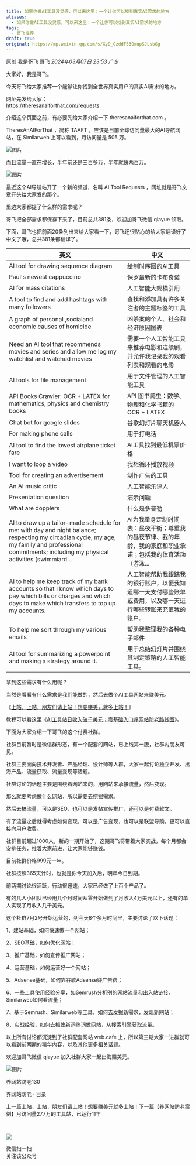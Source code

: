 ```yaml
---
title: 如果你做AI工具没灵感，可以来这里：一个让你可以找到真实AI需求的地方
aliases:
  - 如果你做AI工具没灵感，可以来这里：一个让你可以找到真实AI需求的地方
tags:
  - 哥飞推荐
draft: true
original: https://mp.weixin.qq.com/s/XyD_OzddF33OmupSJLsbGg
---
```



原创 我是哥飞 哥飞 _2024年03月07日 23:53_ _广东_

大家好，我是哥飞。

今天哥飞给大家推荐一个能够让你找到全世界真实用户的真实AI需求的地方。

网址先发给大家：  
https://theresanaiforthat.com/requests

介绍这个页面之前，有必要先给大家介绍一下 theresanaiforthat.com 。  

TheresAnAIForThat ，简称 TAAFT ，应该是目前全球访问量最大的AI导航网站，在 Similarweb 上可以看到，月访问量是 505 万。

![图片](https://mmbiz.qpic.cn/sz_mmbiz_png/LBrX00GQeicvfFxgbxl1fic16MszpJ4fNHLnvWqxRCPCYlyS9rlPVAiaKEIbMiarLVpFibrzSEASribhatqicRhNRW89A/640?wx_fmt=png&from=appmsg&tp=webp&wxfrom=5&wx_lazy=1&wx_co=1)

而且流量一直在增长，半年前还是三百多万，半年就快两百万。

![图片](https://mmbiz.qpic.cn/sz_mmbiz_png/LBrX00GQeicvfFxgbxl1fic16MszpJ4fNHrAicr0oA7xyEUKQvticGnoEibK6Erhe9jeibcMNv258evYX4bqp1Z6G35Q/640?wx_fmt=png&from=appmsg&tp=webp&wxfrom=5&wx_lazy=1&wx_co=1)

最近这个AI导航站开了一个新的频道，名叫 AI Tool Requests ，网址就是哥飞文章开头给大家发的那个。

里边大家都提了什么样的需求呢？  

哥飞把全部需求都保存下来了，目前总共381条，欢迎加哥飞微信 qiayue 领取。

下面，哥飞也把前面20条列出来给大家看一下，哥飞还很贴心的给大家翻译好了中文了哦，总共381条都翻译了。

|英文|中文|
|---|---|
|AI tool for drawing sequence diagram|绘制时序图的AI工具|
|Paul's newest cappuccino|保罗最新的卡布奇诺|
|AI for mass citations|人工智能大规模引用|
|A tool to find and add hashtags with many followers|查找和添加具有许多关注者的主题标签的工具|
|A graph of personal ,socialand economic causes of homicide|凶杀案的个人、社会和经济原因图表|
|Need an AI tool that recommends movies and series and allow me log my watchlist and watched movies|需要一个人工智能工具来推荐电影和连续剧，并允许我记录我的观看列表和观看的电影|
|AI tools for file management|用于文件管理的人工智能工具|
|API Books Crawler: OCR + LATEX for mathematics, physics and chemistry books|API 图书爬虫：数学、物理和化学书籍的 OCR + LATEX|
|Chat bot for google slides|谷歌幻灯片聊天机器人|
|For making phone calls|用于打电话|
|AI tool to find the lowest airplane ticket fare|AI工具找到最低机票价格|
|I want to loop a video|我想循环播放视频|
|Tool for creating an advertisement|制作广告的工具|
|An AI music critic|人工智能乐评人|
|Presentation question|演示问题|
|What are dopplers|什么是多普勒|
|AI to draw up a tailor-made schedule for me: with day and night balance; respecting my circadian cycle, my age, my family and professional commitments; including my physical activities (swimmiard...|AI为我量身定制时间表：昼夜平衡；尊重我的昼夜节律、我的年龄、我的家庭和职业承诺；包括我的体育活动（游泳...|
|AI to help me keep track of my bank accounts so that I know which days to pay which bills or charges and which days to make which transfers to top up my accounts.|人工智能帮助我跟踪我的银行账户，以便我知道哪一天支付哪些账单或费用，以及哪一天进行哪些转账来充值我的账户。|
|To help me sort through my various emails|帮助我整理我的各种电子邮件|
|AI tool for summarizing a powerpoint and making a strategy around it.|用于总结幻灯片并围绕其制定策略的人工智能工具。|

  
拿到这些需求有什么用呢？

当然是看看有什么需求是我们能做的，然后去做个AI工具网站来赚美元。

《[上站，上站，朋友们请上站！想要赚美元就多上站！](http://mp.weixin.qq.com/s?__biz=MjM5OTIzMzYyMA==&mid=2650082334&idx=1&sn=f489aa7167db129917a96c7ee2390e38&chksm=bf3f3d258848b433a27e0ed92f66fab60ebbee4b3296ed489497bf7153cfe4006532e9d9ceef&scene=21#wechat_redirect)》  

教程可以看这里《[AI工具站日收入破千美元；零基础入门养网站防老路线图](http://mp.weixin.qq.com/s?__biz=MjM5OTIzMzYyMA==&mid=2650080885&idx=1&sn=4ee454604407e52da759d5aecca2a2de&chksm=bf3f374e8848be5868e3ab9d7e0fcc794eacb7874c563ca3cafedd60f829cbeb5e4032d5bee4&scene=21#wechat_redirect)》。  

下面为大家介绍一下哥飞的这个付费社群。

社群目前暂时是微信群形态，有一个配套的网站，已上线第一版，社群内朋友可见。

  

社群主要面向技术开发者、产品经理、设计师等人群，大家一起讨论独立开发、出海产品、流量获取、流量变现等话题。

  

社群讨论的话题主要是围绕着网站来的，用网站来承接流量，然后变现。

  

那么就要考虑做什么网站，所以需要去挖掘需求。

  

然后去搞流量，可以是SEO，也可以是发帖宣传推广，还可以是付费软文。

  

有了流量之后就得考虑如何变现，可以是广告变现，也可以是联盟导购，更可以直接向用户收费。

  

社群目前超过1000人，新的一期开始了，这期哥飞将带着大家实战，每个月都会安排任务，推着大家前进，让大家能够赚钱。

  

目前社群价格999元一年。

  

社群按照365天计时，也就是你今天加入后，明年今日到期。

  

前两期讨论很活跃，行动很迅速，大家已经做了上百个产品了。 

  

有的几人小团队已经用几个月时间从零开始做到了月收入4万美元以上，还有的单人实现了月收入几千美元。

  

这个社群7月2号开始运营的，到今天8个多月时间里，主要讨论了以下话题：

1、建站基础，如何快速做一个网站；

2、SEO基础，如何优化网站；

3、推广基础，如何宣传推广网站；

4、运营基础，如何运营好一个网站；

5、Adsense基础，如何靠谷歌Adsense赚广告费；

6、一些工具使用经验分享，如Semrush分析别的网站流量和出入站链接，Similarweb如何看流量；

7、基于Semrush、Similarweb等工具，如何去发掘新需求，发现新网站；

8、实战经验，如何去抓住新词热词做网站，从搜索引擎获取流量。

  

以上所有讨论都沉淀到了社群配套网站 web.cafe 上，所以第三期大家一进群就可以看到前两期的精华内容，以及其他更多相关话题。

  

欢迎加哥飞微信 qiayue 加入社群大家一起出海赚美元。

  

![图片](https://mmbiz.qpic.cn/sz_mmbiz_png/LBrX00GQeicv24nb20ZrM7niaIBxv5QynWqOtclGh4ApYjVM5exp1niaK9pOLIOswYu2jU0zczI2Hx2bdfAo1Fwow/640?wx_fmt=png&wxfrom=5&wx_lazy=1&wx_co=1&tp=webp)

  

养网站防老130

养网站防老 · 目录

上一篇上站，上站，朋友们请上站！想要赚美元就多上站！下一篇【养网站防老案例】月访问量277万的工具站，已运行11年

​

![](https://mp.weixin.qq.com/mp/qrcode?scene=10000004&size=102&__biz=MjM5OTIzMzYyMA==&mid=2650082341&idx=1&sn=15b3fdee36ddfe58c24fd7a32e551064&send_time=)

微信扫一扫  
关注该公众号